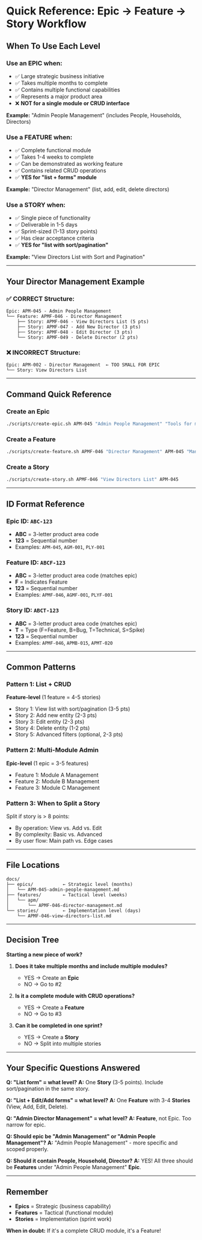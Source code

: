 # Quick Reference: Epic → Feature → Story Workflow

## When To Use Each Level

### Use an EPIC when:

- ✅ Large strategic business initiative
- ✅ Takes multiple months to complete
- ✅ Contains multiple functional capabilities
- ✅ Represents a major product area
- ❌ **NOT for a single module or CRUD interface**

**Example:** "Admin People Management" (includes People, Households, Directors)

### Use a FEATURE when:

- ✅ Complete functional module
- ✅ Takes 1-4 weeks to complete
- ✅ Can be demonstrated as working feature
- ✅ Contains related CRUD operations
- ✅ **YES for "list + forms" module**

**Example:** "Director Management" (list, add, edit, delete directors)

### Use a STORY when:

- ✅ Single piece of functionality
- ✅ Deliverable in 1-5 days
- ✅ Sprint-sized (1-13 story points)
- ✅ Has clear acceptance criteria
- ✅ **YES for "list with sort/pagination"**

**Example:** "View Directors List with Sort and Pagination"

---

## Your Director Management Example

### ✅ CORRECT Structure:

```
Epic: APM-045 - Admin People Management
└── Feature: APMF-046 - Director Management
    ├── Story: APMF-046 - View Directors List (5 pts)
    ├── Story: APMF-047 - Add New Director (3 pts)
    ├── Story: APMF-048 - Edit Director (3 pts)
    └── Story: APMF-049 - Delete Director (2 pts)
```

### ❌ INCORRECT Structure:

```
Epic: APM-002 - Director Management  ← TOO SMALL FOR EPIC
└── Story: View Directors List
```

---

## Command Quick Reference

### Create an Epic

```bash
./scripts/create-epic.sh APM-045 "Admin People Management" "Tools for managing league people"
```

### Create a Feature

```bash
./scripts/create-feature.sh APMF-046 "Director Management" APM-045 "Manage league directors"
```

### Create a Story

```bash
./scripts/create-story.sh APMF-046 "View Directors List" APM-045
```

---

## ID Format Reference

### Epic ID: `ABC-123`

- **ABC** = 3-letter product area code
- **123** = Sequential number
- Examples: `APM-045`, `AGM-001`, `PLY-001`

### Feature ID: `ABCF-123`

- **ABC** = 3-letter product area code (matches epic)
- **F** = Indicates Feature
- **123** = Sequential number
- Examples: `APMF-046`, `AGMF-001`, `PLYF-001`

### Story ID: `ABCT-123`

- **ABC** = 3-letter product area code (matches epic)
- **T** = Type (F=Feature, B=Bug, T=Technical, S=Spike)
- **123** = Sequential number
- Examples: `APMF-046`, `APMB-015`, `APMT-020`

---

## Common Patterns

### Pattern 1: List + CRUD

**Feature-level** (1 feature = 4-5 stories)

- Story 1: View list with sort/pagination (3-5 pts)
- Story 2: Add new entity (2-3 pts)
- Story 3: Edit entity (2-3 pts)
- Story 4: Delete entity (1-2 pts)
- Story 5: Advanced filters (optional, 2-3 pts)

### Pattern 2: Multi-Module Admin

**Epic-level** (1 epic = 3-5 features)

- Feature 1: Module A Management
- Feature 2: Module B Management
- Feature 3: Module C Management

### Pattern 3: When to Split a Story

Split if story is > 8 points:

- By operation: View vs. Add vs. Edit
- By complexity: Basic vs. Advanced
- By user flow: Main path vs. Edge cases

---

## File Locations

```
docs/
├── epics/           ← Strategic level (months)
│   └── APM-045-admin-people-management.md
├── features/        ← Tactical level (weeks)
│   └── apm/
│       └── APMF-046-director-management.md
└── stories/         ← Implementation level (days)
    └── APMF-046-view-directors-list.md
```

---

## Decision Tree

**Starting a new piece of work?**

1. **Does it take multiple months and include multiple modules?**

   - YES → Create an **Epic**
   - NO → Go to #2

2. **Is it a complete module with CRUD operations?**

   - YES → Create a **Feature**
   - NO → Go to #3

3. **Can it be completed in one sprint?**
   - YES → Create a **Story**
   - NO → Split into multiple stories

---

## Your Specific Questions Answered

**Q: "List form" = what level?**
**A:** One **Story** (3-5 points). Include sort/pagination in the same story.

**Q: "List + Edit/Add forms" = what level?**
**A:** One **Feature** with 3-4 **Stories** (View, Add, Edit, Delete).

**Q: "Admin Director Management" = what level?**
**A:** **Feature**, not Epic. Too narrow for epic.

**Q: Should epic be "Admin Management" or "Admin People Management"?**
**A:** "Admin People Management" - more specific and scoped properly.

**Q: Should it contain People, Household, Director?**
**A:** YES! All three should be **Features** under "Admin People Management" **Epic**.

---

## Remember

- **Epics** = Strategic (business capability)
- **Features** = Tactical (functional module)
- **Stories** = Implementation (sprint work)

**When in doubt:** If it's a complete CRUD module, it's a Feature!
